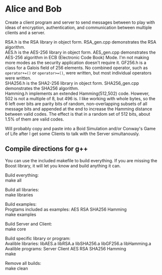 # Alice and Bob

Create a client program and server to send messages between to play with ideas of encryption, authentication, and communication between multiple clients and a server.

RSA.h is the RSA library in object form. RSA_gen.cpp demonstrates the RSA algorithm.  
AES.h is the AES-256 library in object form. AES_gen.cpp demonstrates the AES-256 algorithm in ECB (Electronic Code Book) Mode. I'm not making more modes as the security application doesn't require it. GF256.h is a class for a Galois field of 256 elements. No combined operator, such as ```operator+=()``` or ```operator>=()```, were written, but most individual operators were written.  
SHA256.h is the SHA2-256 library in object form. SHA256_gen.cpp demonstrates the SHA256 algorithm.  
Hamming.h implements an extended Hamming(512,502) code. However, 502 is not a multiple of 8, but 496 is. I like working with whole bytes, so the 6 left over bits are parity bits of random, non-overlapping subsets of all message bits and appended at the end to increase the Hamming distance between valid codes. The effect is that in a random set of 512 bits, about 1.5% of them are valid codes.

Will probably copy and paste into a Boid Simulation and/or Conway's Game of Life after I get some Clients to talk with the Server simultanously.

## Compile directions for g++

You can use the included makefile to build everything. If you are missing the Boost library, it will let you know and build anything it can.

Build everything:  
make all

Build all libraries:  
make libraries

Build examples:  
Progtams included as examples: AES RSA SHA256 Hamming  
make examples

Build Server and Client:  
make core

Build specific library or program:  
Avalible libraries: libAES.a libRSA.a libSHA256.a libGF256.a libHamming.a  
Avalible programs: Server Client AES RSA SHA256 Hamming  
make <library or program>

Remove all builds:  
make clean
